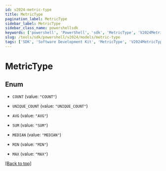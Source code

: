 ```yaml
---
id: v2024-metric-type
title: MetricType
pagination_label: MetricType
sidebar_label: MetricType
sidebar_class_name: powershellsdk
keywords: ['powershell', 'PowerShell', 'sdk', 'MetricType', 'V2024MetricType'] 
slug: /tools/sdk/powershell/v2024/models/metric-type
tags: ['SDK', 'Software Development Kit', 'MetricType', 'V2024MetricType']
---
```



# MetricType

## Enum


* `COUNT` (value: `"COUNT"`)

* `UNIQUE_COUNT` (value: `"UNIQUE_COUNT"`)

* `AVG` (value: `"AVG"`)

* `SUM` (value: `"SUM"`)

* `MEDIAN` (value: `"MEDIAN"`)

* `MIN` (value: `"MIN"`)

* `MAX` (value: `"MAX"`)


[[Back to top]](#) 

